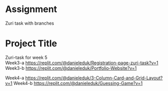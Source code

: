 # Assignment
Zuri task with branches 

# Project Title

Zuri-task for week 5   
Week3-a
https://replit.com/@danieleduk/Registration-page-zuri-task?v=1
Week3-b
https://replit.com/@danieleduk/Portfolio-Website?v=1

Week4-a
https://replit.com/@danieleduk/3-Column-Card-and-Grid-Layout?v=1
Week4-b
https://replit.com/@danieleduk/Guessing-Game?v=1

